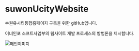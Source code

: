 # suwonUcityWebsite
수원유시티통합홈페이지 구축을 위한 gitHub입니다.

이너인포 소프트사업부의 웹사이트 개발 프로세스의 방법론을 제시합니다.

![메인이미지](__asset__/index_swUcity_light.jpg)
